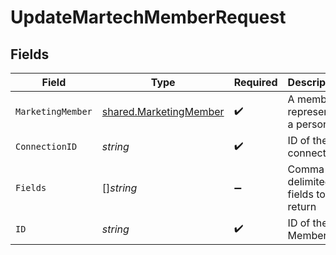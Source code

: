 # UpdateMartechMemberRequest


## Fields

| Field                                                                   | Type                                                                    | Required                                                                | Description                                                             |
| ----------------------------------------------------------------------- | ----------------------------------------------------------------------- | ----------------------------------------------------------------------- | ----------------------------------------------------------------------- |
| `MarketingMember`                                                       | [shared.MarketingMember](../../../pkg/models/shared/marketingmember.md) | :heavy_check_mark:                                                      | A member represents a person                                            |
| `ConnectionID`                                                          | *string*                                                                | :heavy_check_mark:                                                      | ID of the connection                                                    |
| `Fields`                                                                | []*string*                                                              | :heavy_minus_sign:                                                      | Comma-delimited fields to return                                        |
| `ID`                                                                    | *string*                                                                | :heavy_check_mark:                                                      | ID of the Member                                                        |